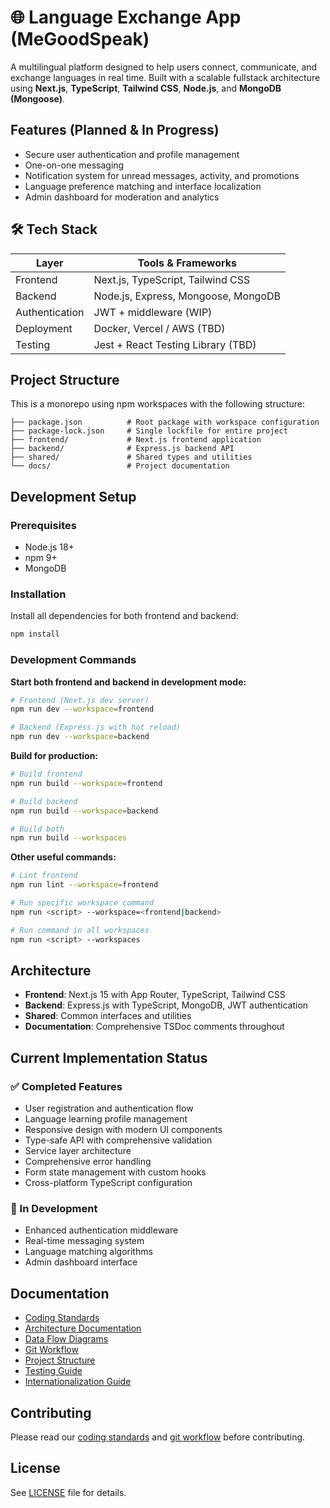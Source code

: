 # 🌐 Language Exchange App (MeGoodSpeak)

A multilingual platform designed to help users connect, communicate, and exchange languages in real time. Built with a scalable fullstack architecture using **Next.js**, **TypeScript**, **Tailwind CSS**, **Node.js**, and **MongoDB (Mongoose)**.

## Features (Planned & In Progress)

- Secure user authentication and profile management
- One-on-one messaging 
- Notification system for unread messages, activity, and promotions
- Language preference matching and interface localization
- Admin dashboard for moderation and analytics

## 🛠 Tech Stack

| Layer        | Tools & Frameworks                   |
|--------------|--------------------------------------|
| Frontend     | Next.js, TypeScript, Tailwind CSS    |
| Backend      | Node.js, Express, Mongoose, MongoDB  |
| Authentication | JWT + middleware (WIP)            |
| Deployment   | Docker, Vercel / AWS (TBD)           |
| Testing      | Jest + React Testing Library (TBD)   |

## Project Structure

This is a monorepo using npm workspaces with the following structure:

```
├── package.json          # Root package with workspace configuration
├── package-lock.json     # Single lockfile for entire project
├── frontend/             # Next.js frontend application
├── backend/              # Express.js backend API
├── shared/               # Shared types and utilities
└── docs/                 # Project documentation
```

## Development Setup

### Prerequisites
- Node.js 18+ 
- npm 9+
- MongoDB

### Installation

Install all dependencies for both frontend and backend:

```bash
npm install
```

### Development Commands

**Start both frontend and backend in development mode:**
```bash
# Frontend (Next.js dev server)
npm run dev --workspace=frontend

# Backend (Express.js with hot reload)  
npm run dev --workspace=backend
```

**Build for production:**
```bash
# Build frontend
npm run build --workspace=frontend

# Build backend  
npm run build --workspace=backend

# Build both
npm run build --workspaces
```

**Other useful commands:**
```bash
# Lint frontend
npm run lint --workspace=frontend

# Run specific workspace command
npm run <script> --workspace=<frontend|backend>

# Run command in all workspaces
npm run <script> --workspaces
```

## Architecture

- **Frontend**: Next.js 15 with App Router, TypeScript, Tailwind CSS
- **Backend**: Express.js with TypeScript, MongoDB, JWT authentication  
- **Shared**: Common interfaces and utilities
- **Documentation**: Comprehensive TSDoc comments throughout

## Current Implementation Status

### ✅ Completed Features
- User registration and authentication flow
- Language learning profile management
- Responsive design with modern UI components
- Type-safe API with comprehensive validation
- Service layer architecture
- Comprehensive error handling
- Form state management with custom hooks
- Cross-platform TypeScript configuration

### 🚧 In Development
- Enhanced authentication middleware
- Real-time messaging system
- Language matching algorithms
- Admin dashboard interface

## Documentation

- [Coding Standards](coding-standards.md)
- [Architecture Documentation](ARCHITECTURE.md)
- [Data Flow Diagrams](DATA_FLOW.md)
- [Git Workflow](git-workflow.md)
- [Project Structure](project-structure.md)
- [Testing Guide](testing-guide.md)
- [Internationalization Guide](i18n-guide.md)

## Contributing

Please read our [coding standards](coding-standards.md) and [git workflow](git-workflow.md) before contributing.

## License

See [LICENSE](../LICENSE) file for details.

